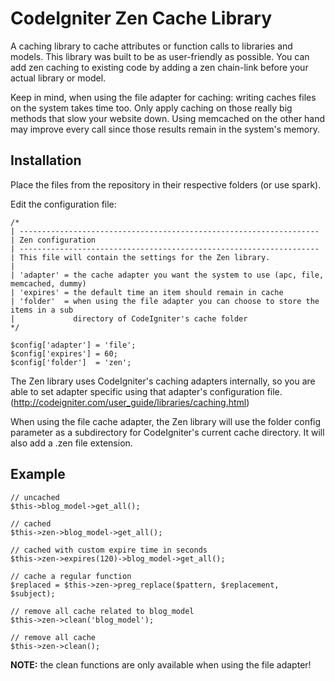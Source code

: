 CodeIgniter Zen Cache Library
=============================

A caching library to cache attributes or function calls to libraries and models. This library was built to be as user-friendly as possible. You can add zen caching to existing code by adding a zen chain-link before your actual library or model.

Keep in mind, when using the file adapter for caching: writing caches files on the system takes time too. Only apply caching on those really big methods that slow your website down. Using memcached on the other hand may improve every call since those results remain in the system's memory.

Installation
------------

Place the files from the repository in their respective folders (or use spark).

Edit the configuration file:

	/*
	| -------------------------------------------------------------------
	| Zen configuration
	| -------------------------------------------------------------------
	| This file will contain the settings for the Zen library.
	|
	| 'adapter'	= the cache adapter you want the system to use (apc, file, memcached, dummy)
	| 'expires'	= the default time an item should remain in cache
	| 'folder'	= when using the file adapter you can choose to store the items in a sub 
	|             directory of CodeIgniter's cache folder
	*/

	$config['adapter'] = 'file';
	$config['expires'] = 60;
	$config['folder']  = 'zen';

The Zen library uses CodeIgniter's caching adapters internally, so you are able to set adapter specific using that adapter's configuration file. (http://codeigniter.com/user_guide/libraries/caching.html)
	
When using the file cache adapter, the Zen library will use the folder config parameter as a subdirectory for CodeIgniter's current cache directory. It will also add a .zen file extension.

Example
-------

	// uncached
	$this->blog_model->get_all();
	
	// cached
	$this->zen->blog_model->get_all();
	
	// cached with custom expire time in seconds
	$this->zen->expires(120)->blog_model->get_all();
	
	// cache a regular function
	$replaced = $this->zen->preg_replace($pattern, $replacement, $subject);
	
	// remove all cache related to blog_model
	$this->zen->clean('blog_model');
	
	// remove all cache
	$this->zen->clean();
	
**NOTE:** the clean functions are only available when using the file adapter!